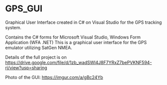# GPS_GUI
Graphical User Interface created in C# on Visual Studio for the GPS tracking system.

Contains the C# forms for Microsoft Visual Studio, Windows Form Application (WFA .NET)
This is a graphical user interface for the GPS emulator utilizing SatGen NMEA.

Details of the full project is on https://drive.google.com/file/d/1zb_wadSWI4J8F7YRxZ7bePVKNF594-rj/view?usp=sharing

Photo of the GUI: https://imgur.com/a/gBc24Yb
